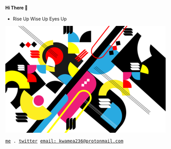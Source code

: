 #### Hi There 👋

- Rise Up Wise Up Eyes Up 

<img src="board.jpg"/>

<p>
  <samp>
    <a href="https://github.com/misteread">me</a> .
    <a href="https://twitter.com/chiefportable">twitter</a>
    <a href="mailto:kwamea236@protonmail.com">email: kwamea236@protonmail.com</a>
  </samp>
</p>


